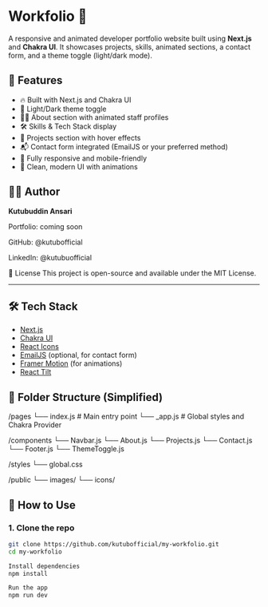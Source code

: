 # Workfolio 💼

A responsive and animated developer portfolio website built using **Next.js** and **Chakra UI**. It showcases projects, skills, animated sections, a contact form, and a theme toggle (light/dark mode).

## 🚀 Features

- 🔥 Built with Next.js and Chakra UI
- 🎨 Light/Dark theme toggle
- 🧑‍💻 About section with animated staff profiles
- 🛠️ Skills & Tech Stack display
- 📁 Projects section with hover effects
- 📬 Contact form integrated (EmailJS or your preferred method)
- 📱 Fully responsive and mobile-friendly
- 🎉 Clean, modern UI with animations

## 🧑‍🎓 Author

**Kutubuddin Ansari**

Portfolio: coming soon 

GitHub: @kutubofficial

LinkedIn: @kutubuofficial

📄 License
This project is open-source and available under the MIT License.

---



## 🛠️ Tech Stack

- [Next.js](https://nextjs.org/)
- [Chakra UI](https://chakra-ui.com/)
- [React Icons](https://react-icons.github.io/react-icons/)
- [EmailJS](https://www.emailjs.com/) (optional, for contact form)
- [Framer Motion](https://www.framer.com/motion/) (for animations)
- [React Tilt](https://www.npmjs.com/package/react-tilt)

## 📂 Folder Structure (Simplified)

/pages
└── index.js # Main entry point
└── _app.js # Global styles and Chakra Provider

/components
└── Navbar.js
└── About.js
└── Projects.js
└── Contact.js
└── Footer.js
└── ThemeToggle.js

/styles
└── global.css

/public
└── images/
└── icons/


## 📩 How to Use

### 1. Clone the repo

```bash
git clone https://github.com/kutubofficial/my-workfolio.git
cd my-workfolio

Install dependencies
npm install

Run the app
npm run dev

